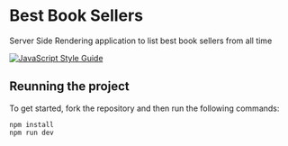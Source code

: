 # Best Book Sellers

Server Side Rendering application to list best book sellers from all time

[![JavaScript Style Guide](https://cdn.rawgit.com/standard/standard/master/badge.svg)](https://github.com/standard/standard)

## Reunning the project

To get started, fork the repository and then run the following commands:

    npm install
    npm run dev
